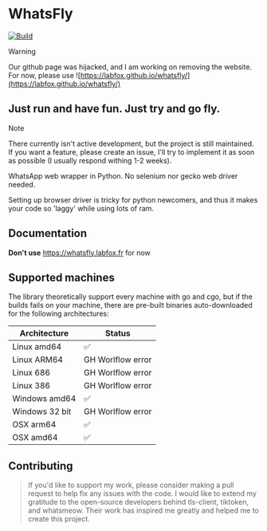 # WhatsFly
[![Build](https://github.com/Labfox/whatsfly/actions/workflows/build.yml/badge.svg)](https://github.com/Labfox/whatsfly/actions/workflows/build.yml)

> [!WARNING]
> Our github page was hijacked, and I am working on removing the website. For now, please use ![https://labfox.github.io/whatsfly/](https://labfox.github.io/whatsfly/)

## Just run and have fun. Just try and go fly. 

> [!NOTE]  
> There currently isn't active development, but the project is still maintained. If you want a feature, please create an issue, I'll try to implement it as soon as possible (I usually respond withing 1-2 weeks).


WhatsApp web wrapper in Python. No selenium nor gecko web driver needed. 

Setting up browser driver is tricky for python newcomers, and thus it makes your code so 'laggy' while using lots of ram.

## Documentation

**Don't use** https://whatsfly.labfox.fr for now

## Supported machines

The library theoretically support every machine with go and cgo, but if the builds fails on your machine, there are pre-built binaries auto-downloaded for the following architectures:

| Architecture   | Status            |
|----------------|-------------------|
| Linux amd64    | ✅                 |
| Linux ARM64    | GH Worlflow error |
| Linux 686      | GH Worlflow error |
| Linux 386      | GH Worlflow error |
| Windows amd64  | ✅                 |
| Windows 32 bit | GH Worlflow error |
| OSX arm64      | ✅                 |
| OSX amd64      | ✅                 |

## Contributing
> If you'd like to support my work, please consider making a pull request to help fix any issues with the code.
> I would like to extend my gratitude to the open-source developers behind tls-client, tiktoken, and whatsmeow. Their work has inspired me greatly and helped me to create this project.
